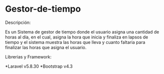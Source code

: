 # Gestor-de-tiempo

Descripción: 

Es un Sistema de gestor de tiempo donde el usuario asigna una cantidad de horas al día, en el cual, asigna la hora que inicia y finaliza en lapsos de tiempo y el sistema muestra las horas que lleva y cuanto faltaria para finalizar las horas que asigna el usuario.

Librerias y Framework:

  *Laravel v5.8.30
  *Bootstrap v4.3

